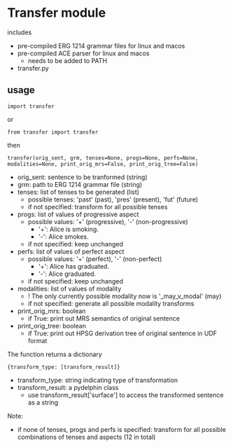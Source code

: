 # Transfer module

includes

- pre-compiled ERG 1214 grammar files for linux and macos
- pre-compiled ACE parser for linux and macos
    - needs to be added to PATH
- transfer.py

## usage

    import transfer

or

    from transfer import transfer

then 

    transfer(orig_sent, grm, tenses=None, progs=None, perfs=None, modalities=None, print_orig_mrs=False, print_orig_tree=False)

- orig_sent: sentence to be tranformed (string)
- grm: path to ERG 1214 grammar file (string)
- tenses: list of tenses to be generated (list)
    - possible tenses: 'past' (past), 'pres' (present), 'fut' (future)
    - if not specified: transform for all possible tenses
- progs: list of values of progressive aspect
    - possible values: '+' (progressive), '-' (non-progressive)
        - '+': Alice is smoking.
        - '-': Alice smokes.
    - if not specified: keep unchanged
- perfs: list of values of perfect aspect
    - possible values: '+' (perfect), '-' (non-perfect)
        - '+': Alice has graduated.
        - '-': Alice graduated.
    - if not specified: keep unchanged
- modalities: list of values of modality
    - ! The only currently possible modality now is '_may_v_modal' (may)
    - if not specified: generate all possible modality transforms
- print_orig_mrs: boolean
    - if True: print out MRS semantics of original sentence
- print_orig_tree: boolean
    - if True: print out HPSG derivation tree of original sentence in UDF format

The function returns a dictionary

    {transform_type: [transform_result]}

- transform_type: string indicating type of transformation
- transform_result: a pydelphin class
    - use transform_result['surface'] to access the transformed sentence as a string

Note:

- if none of tenses, progs and perfs is specified: transform for all possible combinations of tenses and aspects (12 in total)
